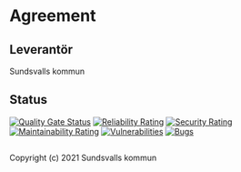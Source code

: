 # Agreement

## Leverantör

Sundsvalls kommun

## Status

[![Quality Gate Status](https://sonarcloud.io/api/project_badges/measure?project=Sundsvallskommun_api-service-agreement&metric=alert_status)](https://sonarcloud.io/summary/overall?id=Sundsvallskommun_api-service-agreement)
[![Reliability Rating](https://sonarcloud.io/api/project_badges/measure?project=Sundsvallskommun_api-service-agreement&metric=reliability_rating)](https://sonarcloud.io/summary/overall?id=Sundsvallskommun_api-service-agreement)
[![Security Rating](https://sonarcloud.io/api/project_badges/measure?project=Sundsvallskommun_api-service-agreement&metric=security_rating)](https://sonarcloud.io/summary/overall?id=Sundsvallskommun_api-service-agreement)
[![Maintainability Rating](https://sonarcloud.io/api/project_badges/measure?project=Sundsvallskommun_api-service-agreement&metric=sqale_rating)](https://sonarcloud.io/summary/overall?id=Sundsvallskommun_api-service-agreement)
[![Vulnerabilities](https://sonarcloud.io/api/project_badges/measure?project=Sundsvallskommun_api-service-agreement&metric=vulnerabilities)](https://sonarcloud.io/summary/overall?id=Sundsvallskommun_api-service-agreement)
[![Bugs](https://sonarcloud.io/api/project_badges/measure?project=Sundsvallskommun_api-service-agreement&metric=bugs)](https://sonarcloud.io/summary/overall?id=Sundsvallskommun_api-service-agreement)


## 
Copyright (c) 2021 Sundsvalls kommun
